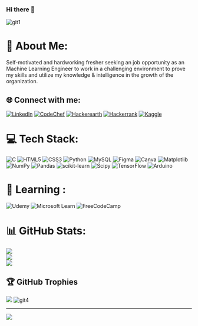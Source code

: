 ### Hi there 👋

<!--
**DEVADARSHINIS/DEVADARSHINIS** is a ✨ _special_ ✨ repository because its `README.md` (this file) appears on your GitHub profile.

Here are some ideas to get you started:

- 🔭 I’m currently working on to seek a job as a Machine Learning Engineer
- 🌱 I’m currently learning concepts and algorithms in Machine Learning
- 👯 I’m looking to collaborate on ...
- 🤔 I’m looking for help with ...
- 💬 Ask me about ...
- 📫 How to reach me: ...
- 😄 Pronouns: ...
- ⚡ Fun fact: ...
-->
![git1](https://github.com/DEVADARSHINIS/DEVADARSHINIS/assets/115392578/42239048-7258-4bd6-abf1-eb964da049b0)
# 💫 About Me:
Self-motivated and hardworking fresher seeking an job opportunity as an Machine Learning Engineer to work in a challenging environment to prove my skills and utilize my knowledge & intelligence in the growth of the organization.


## 🌐 Connect with me:
[![LinkedIn](https://img.shields.io/badge/LinkedIn-%230077B5.svg?logo=linkedin&logoColor=white)](https://linkedin.com/in/https://www.linkedin.com/in/devadarshini-s-310b36247) 
[![CodeChef](https://img.shields.io/badge/CodeChef-%23964B00.svg?logo=CodeChef&logoColor=white)](https://www.codechef.com/users/kimjungkook116)
[![Hackerearth](https://img.shields.io/badge/HackerEarth-%232C3454.svg?logo=HackerEarth&logoColor=Blue)](https://www.hackerearth.com/@kimjungkook116677)
[![Hackerrank](https://img.shields.io/badge/-Hackerrank-2EC866?logo=HackerRank&logoColor=white)]( https://www.hackerrank.com/profile/kimjungkook11661)
[![Kaggle](https://img.shields.io/badge/Kaggle-035a7d?logo=kaggle&logoColor=white)]( https://www.kaggle.com/jisookim7)

# 💻 Tech Stack:
![C](https://img.shields.io/badge/c-%2300599C.svg?style=for-the-badge&logo=c&logoColor=white) ![HTML5](https://img.shields.io/badge/html5-%23E34F26.svg?style=for-the-badge&logo=html5&logoColor=white) ![CSS3](https://img.shields.io/badge/css3-%231572B6.svg?style=for-the-badge&logo=css3&logoColor=white) ![Python](https://img.shields.io/badge/python-3670A0?style=for-the-badge&logo=python&logoColor=ffdd54) ![MySQL](https://img.shields.io/badge/mysql-%2300000f.svg?style=for-the-badge&logo=mysql&logoColor=white) ![Figma](https://img.shields.io/badge/figma-%23F24E1E.svg?style=for-the-badge&logo=figma&logoColor=white) ![Canva](https://img.shields.io/badge/Canva-%2300C4CC.svg?style=for-the-badge&logo=Canva&logoColor=white) ![Matplotlib](https://img.shields.io/badge/Matplotlib-%23ffffff.svg?style=for-the-badge&logo=Matplotlib&logoColor=black) ![NumPy](https://img.shields.io/badge/numpy-%23013243.svg?style=for-the-badge&logo=numpy&logoColor=white) ![Pandas](https://img.shields.io/badge/pandas-%23150458.svg?style=for-the-badge&logo=pandas&logoColor=white) ![scikit-learn](https://img.shields.io/badge/scikit--learn-%23F7931E.svg?style=for-the-badge&logo=scikit-learn&logoColor=white) ![Scipy](https://img.shields.io/badge/SciPy-%230C55A5.svg?style=for-the-badge&logo=scipy&logoColor=%white) ![TensorFlow](https://img.shields.io/badge/TensorFlow-%23FF6F00.svg?style=for-the-badge&logo=TensorFlow&logoColor=white) ![Arduino](https://img.shields.io/badge/-Arduino-00979D?style=for-the-badge&logo=Arduino&logoColor=white)

# 📖 Learning :
![Udemy](https://img.shields.io/badge/Udemy-A435F0?logo=Udemy&logoColor=white)
![Microsoft Learn](https://img.shields.io/badge/Microsoft_Learn-258ffa?logo=microsoft&logoColor=white)
![FreeCodeCamp](https://img.shields.io/badge/Freecodecamp-%23123.svg?logo=freecodecamp&logoColor=green)

# 📊 GitHub Stats:
![](https://github-readme-stats.vercel.app/api?username=DEVADARSHINIS&theme=radical&hide_border=false&include_all_commits=false&count_private=false)<br/>
![](https://github-readme-streak-stats.herokuapp.com/?user=DEVADARSHINIS&theme=radical&hide_border=false)<br/>
![](https://github-readme-stats.vercel.app/api/top-langs/?username=DEVADARSHINIS&theme=radical&hide_border=false&include_all_commits=false&count_private=false&layout=compact)


## 🏆 GitHub Trophies
![](https://github-profile-trophy.vercel.app/?username=DEVADARSHINIS&theme=radical&no-frame=false&no-bg=true&margin-w=4)
![git4](https://github.com/DEVADARSHINIS/DEVADARSHINIS/assets/115392578/f007fc9b-46ff-4551-b3dc-d9c38512256e)

---
[![](https://visitcount.itsvg.in/api?id=DEVADARSHINIS&icon=0&color=0)](https://visitcount.itsvg.in)


